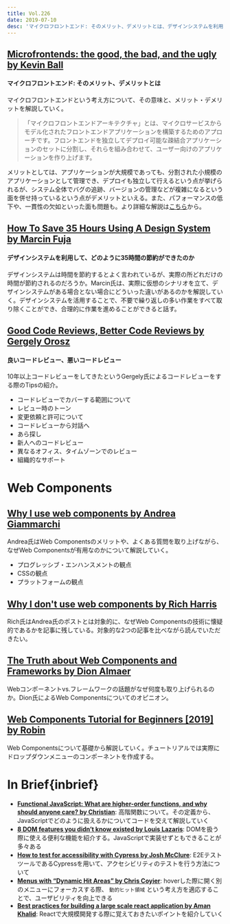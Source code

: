```yaml
---
title: Vol.226
date: 2019-07-10
desc: 'マイクロフロントエンド: そのメリット、デメリットとは、デザインシステムを利用して、どのように35時間の節約ができたのか、良いコードレビュー、悪いコードレビュー、Web Components特集、ほか計12リンク'
---
```


## [Microfrontends: the good, the bad, and the ugly by Kevin Ball](https://zendev.com/2019/06/17/microfrontends-good-bad-ugly.html)

#### マイクロフロントエンド: そのメリット、デメリットとは

マイクロフロントエンドという考え方について、その意味と、メリット・デメリットを解説していく。

> 「マイクロフロントエンドアーキテクチャ」とは、マイクロサービスからモデル化されたフロントエンドアプリケーションを構築するためのアプローチです。フロントエンドを独立してデプロイ可能な疎結合アプリケーションのセットに分割し、それらを組み合わせて、ユーザー向けのアプリケーションを作り上げます。

メリットとしては、アプリケーションが大規模であっても、分割された小規模のアプリケーションとして管理でき、デプロイも独立して行えるという点が挙げられるが、システム全体でバグの追跡、バージョンの管理などが複雑になるという面を併せ持っているという点がデメリットといえる。また、パフォーマンスの低下や、一貫性の欠如といった面も問題も。より詳細な解説は[こちら](https://martinfowler.com/articles/micro-frontends.html)から。

## [How To Save 35 Hours Using A Design System by Marcin Fuja](https://www.pgs-soft.com/blog/how-to-save-35-hours-using-a-design-system/)

#### デザインシステムを利用して、どのように35時間の節約ができたのか

デザインシステムは時間を節約するとよく言われているが、実際の所どれだけの時間が節約されるのだろうか。Marcin氏は、実際に仮想のシナリオを立て、デザインシステムがある場合とない場合にどういった違いがあるのかを解説していく。デザインシステムを活用することで、不要で繰り返しの多い作業をすべて取り除くことができ、合理的に作業を進めることができると話す。

## [Good Code Reviews, Better Code Reviews by Gergely Orosz](https://blog.pragmaticengineer.com/good-code-reviews-better-code-reviews/)

#### 良いコードレビュー、悪いコードレビュー

10年以上コードレビューをしてきたというGergely氏によるコードレビューをする際のTipsの紹介。

- コードレビューでカバーする範囲について
- レビュー時のトーン
- 変更依頼と許可について
- コードレビューから対話へ
- あら探し
- 新人へのコードレビュー
- 異なるオフィス、タイムゾーンでのレビュー
- 組織的なサポート

# Web Components
## [Why I use web components by Andrea Giammarchi](https://gist.github.com/WebReflection/71aed0c811e2e88e3cd3c647213f0e6c)

Andrea氏はWeb Componentsのメリットや、よくある質問を取り上げながら、なぜWeb Componentsが有用なのかについて解説していく。

- プログレッシブ・エンハンスメントの観点
- CSSの観点
- プラットフォームの観点

## [Why I don't use web components by Rich Harris](https://dev.to/richharris/why-i-don-t-use-web-components-2cia)

Rich氏はAndrea氏のポストとは対象的に、なぜWeb Componentsの技術に懐疑的であるかを記事に残している。対象的な2つの記事を比べながら読んでいただきたい。

## [The Truth about Web Components and Frameworks by Dion Almaer](https://blog.almaer.com/the-truth-about-web-components-and-frameworks/)

Webコンポーネントvs.フレームワークの話題がなぜ何度も取り上げられるのか。Dion氏によるWeb Componentsについてのオピニオン。

## [Web Components Tutorial for Beginners [2019] by Robin](https://www.robinwieruch.de/web-components-tutorial/)

Web Componentsについて基礎から解説していく。チュートリアルでは実際にドロップダウンメニューのコンポーネントを作成する。

# In Brief{inbrief}
- [**Functional JavaScript: What are higher-order functions, and why should anyone care? by Christian**](https://jrsinclair.com/articles/2019/what-is-a-higher-order-function-and-why-should-anyone-care/): 高階関数について。その定義から、JavaScriptでどのように扱えるかについてコードを交えて解説していく
- [**8 DOM features you didn’t know existed by Louis Lazaris**](https://blog.logrocket.com/8-dom-features-you-didnt-know-existed-ec2a0a28fd89/): DOMを扱う際に使える便利な機能を紹介する。JavaScriptで実装せずともできることが多々ある
- [**How to test for accessibility with Cypress by Josh McClure**](https://www.deque.com/blog/how-to-test-for-accessibility-with-cypress/): E2EテストツールであるCypressを用いて、アクセシビリティのテストを行う方法について
- [**Menus with “Dynamic Hit Areas” by Chris Coyier**](https://css-tricks.com/menus-with-dynamic-hit-areas/): hoverした際に開く別のメニューにフォーカスする際、 `動的ヒット領域` という考え方を適応することで、ユーザビリティを向上できる
- [**Best practices for building a large scale react application by Aman Khalid**](https://buttercms.com/blog/best-practices-for-building-a-large-scale-react-application): Reactで大規模開発する際に覚えておきたいポイントを紹介していく

